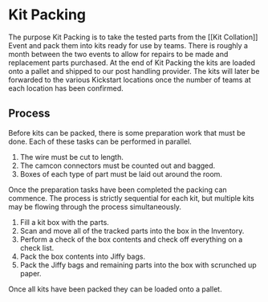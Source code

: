 # Kit Packing

The purpose Kit Packing is to take the tested parts from the [[Kit Collation]] Event and pack them into kits ready for use by teams. There is roughly a month between the two events to allow for repairs to be made and replacement parts purchased. At the end of Kit Packing the kits are loaded onto a pallet and shipped to our post handling provider. The kits will later be forwarded to the various Kickstart locations once the number of teams at each location has been confirmed.

## Process

Before kits can be packed, there is some preparation work that must be done. Each of these tasks can be performed in parallel.
  1. The wire must be cut to length.
  1. The camcon connectors must be counted out and bagged.
  1. Boxes of each type of part must be laid out around the room.

Once the preparation tasks have been completed the packing can commence. The process is strictly sequential for each kit, but multiple kits may be flowing through the process simultaneously.
  1. Fill a kit box with the parts.
  1. Scan and move all of the tracked parts into the box in the Inventory.
  1. Perform a check of the box contents and check off everything on a check list.
  1. Pack the box contents into Jiffy bags.
  1. Pack the Jiffy bags and remaining parts into the box with scrunched up paper.

Once all kits have been packed they can be loaded onto a pallet.